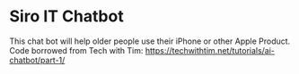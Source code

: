 # Siro IT Chatbot
 This chat bot will help older people use their iPhone or other Apple Product. 
Code borrowed from Tech with Tim: https://techwithtim.net/tutorials/ai-chatbot/part-1/
